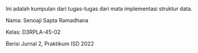 Ini adalah kumpulan dari tugas-tugas dari mata implementasi struktur data.

Nama: Senoaji Sapta Ramadhana

Kelas: D3RPLA-45-02

Berisi Jurnal 2, Praktikum ISD 2022
